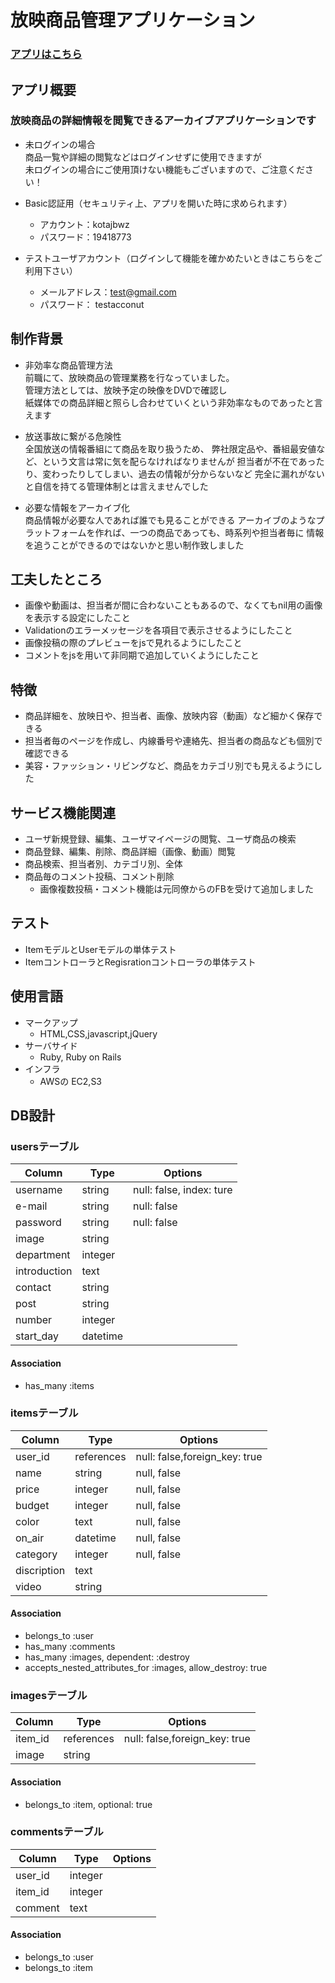 
# 放映商品管理アプリケーション
### [アプリはこちら](http://dinostv.com)

## アプリ概要
### 放映商品の詳細情報を閲覧できるアーカイブアプリケーションです

- 未ログインの場合<br>
商品一覧や詳細の閲覧などはログインせずに使用できますが<br>
未ログインの場合にご使用頂けない機能もございますので、ご注意ください！

- Basic認証用（セキュリティ上、アプリを開いた時に求められます）
  - アカウント：kotajbwz
  - パスワード：19418773

- テストユーザアカウント（ログインして機能を確かめたいときはこちらをご利用下さい）
  - メールアドレス：test@gmail.com
  - パスワード： testacconut


## 制作背景

- 非効率な商品管理方法<br>
前職にて、放映商品の管理業務を行なっていました。<br>
管理方法としては、放映予定の映像をDVDで確認し<br>
紙媒体での商品詳細と照らし合わせていくという非効率なものであったと言えます

- 放送事故に繋がる危険性<br>
全国放送の情報番組にて商品を取り扱うため、
弊社限定品や、番組最安値など、という文言は常に気を配らなければなりませんが
担当者が不在であったり、変わったりしてしまい、過去の情報が分からないなど
完全に漏れがないと自信を持てる管理体制とは言えませんでした

- 必要な情報をアーカイブ化<br>
商品情報が必要な人であれば誰でも見ることができる
アーカイブのようなプラットフォームを作れば、一つの商品であっても、時系列や担当者毎に
情報を追うことができるのではないかと思い制作致しました


## 工夫したところ
- 画像や動画は、担当者が間に合わないこともあるので、なくてもnil用の画像を表示する設定にしたこと
- Validationのエラーメッセージを各項目で表示させるようにしたこと
- 画像投稿の際のプレビューをjsで見れるようにしたこと
- コメントをjsを用いて非同期で追加していくようにしたこと


## 特徴
- 商品詳細を、放映日や、担当者、画像、放映内容（動画）など細かく保存できる
- 担当者毎のページを作成し、内線番号や連絡先、担当者の商品なども個別で確認できる
- 美容・ファッション・リビングなど、商品をカテゴリ別でも見えるようにした

## サービス機能関連
- ユーザ新規登録、編集、ユーザマイページの閲覧、ユーザ商品の検索
- 商品登録、編集、削除、商品詳細（画像、動画）閲覧
- 商品検索、担当者別、カテゴリ別、全体
- 商品毎のコメント投稿、コメント削除<br/>
  - 画像複数投稿・コメント機能は元同僚からのFBを受けて追加しました

## テスト
- ItemモデルとUserモデルの単体テスト
- ItemコントローラとRegisrationコントローラの単体テスト

## 使用言語
- マークアップ
  - HTML,CSS,javascript,jQuery
- サーバサイド
  - Ruby, Ruby on Rails
- インフラ
  - AWSの EC2,S3


## DB設計

### usersテーブル
|Column|Type|Options|
|------|----|-------|
|username|string|null: false, index: ture|
|e-mail|string|null: false|
|password|string|null: false|
|image|string|
|department|integer|
|introduction|text|
|contact|string|
|post|string|
|number|integer|
|start_day|datetime|

#### Association
- has_many :items


### itemsテーブル
|Column|Type|Options|
|------|----|-------|
|user_id|references|null: false,foreign_key: true|
|name|string|null, false|
|price|integer|null, false|
|budget|integer|null, false|
|color|text|null, false|
|on_air|datetime|null, false|
|category|integer|null, false|
|discription|text|
|video|string|

#### Association
- belongs_to :user
- has_many :comments
- has_many :images, dependent: :destroy
- accepts_nested_attributes_for :images, allow_destroy: true


### imagesテーブル

|Column|Type|Options|
|------|----|-------|
|item_id|references|null: false,foreign_key: true|
|image|string|

#### Association
- belongs_to :item, optional: true


### commentsテーブル

|Column|Type|Options|
|------|----|-------|
|user_id|integer|
|item_id|integer|
|comment|text|

#### Association
-  belongs_to :user 
-  belongs_to :item 










